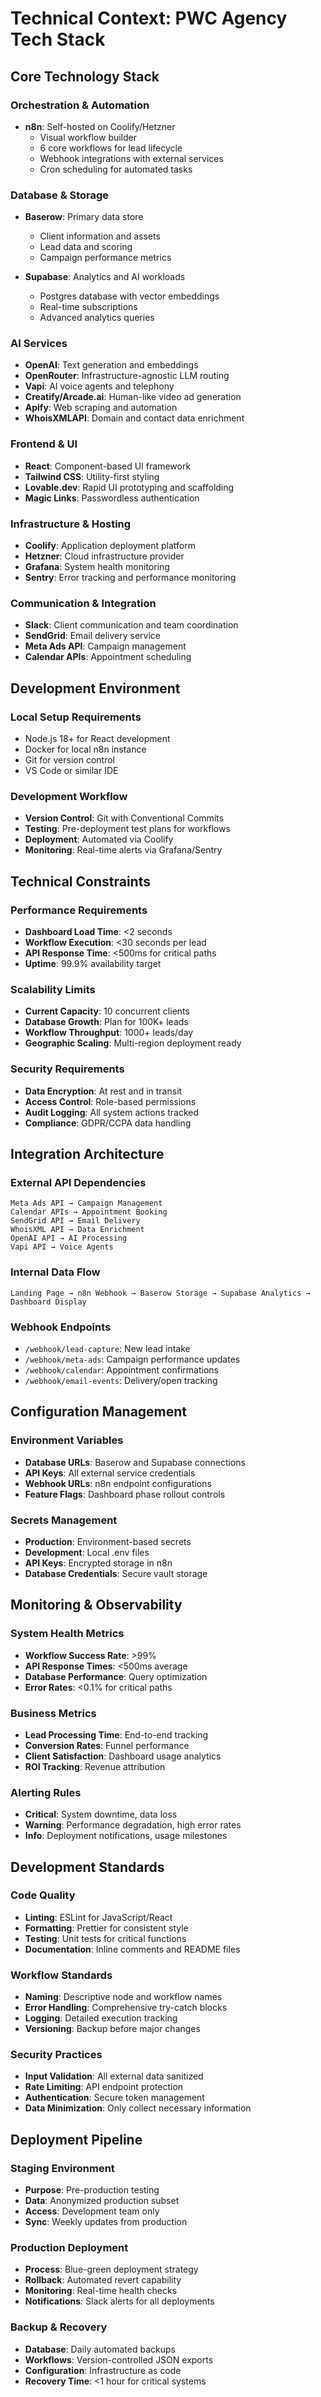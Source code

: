 # Technical Context: PWC Agency Tech Stack

## Core Technology Stack

### Orchestration & Automation
- **n8n**: Self-hosted on Coolify/Hetzner
  - Visual workflow builder
  - 6 core workflows for lead lifecycle
  - Webhook integrations with external services
  - Cron scheduling for automated tasks

### Database & Storage
- **Baserow**: Primary data store
  - Client information and assets
  - Lead data and scoring
  - Campaign performance metrics
  
- **Supabase**: Analytics and AI workloads
  - Postgres database with vector embeddings
  - Real-time subscriptions
  - Advanced analytics queries

### AI Services
- **OpenAI**: Text generation and embeddings
- **OpenRouter**: Infrastructure-agnostic LLM routing
- **Vapi**: AI voice agents and telephony
- **Creatify/Arcade.ai**: Human-like video ad generation
- **Apify**: Web scraping and automation
- **WhoisXMLAPI**: Domain and contact data enrichment

### Frontend & UI
- **React**: Component-based UI framework
- **Tailwind CSS**: Utility-first styling
- **Lovable.dev**: Rapid UI prototyping and scaffolding
- **Magic Links**: Passwordless authentication

### Infrastructure & Hosting
- **Coolify**: Application deployment platform
- **Hetzner**: Cloud infrastructure provider
- **Grafana**: System health monitoring
- **Sentry**: Error tracking and performance monitoring

### Communication & Integration
- **Slack**: Client communication and team coordination
- **SendGrid**: Email delivery service
- **Meta Ads API**: Campaign management
- **Calendar APIs**: Appointment scheduling

## Development Environment

### Local Setup Requirements
- Node.js 18+ for React development
- Docker for local n8n instance
- Git for version control
- VS Code or similar IDE

### Development Workflow
- **Version Control**: Git with Conventional Commits
- **Testing**: Pre-deployment test plans for workflows
- **Deployment**: Automated via Coolify
- **Monitoring**: Real-time alerts via Grafana/Sentry

## Technical Constraints

### Performance Requirements
- **Dashboard Load Time**: <2 seconds
- **Workflow Execution**: <30 seconds per lead
- **API Response Time**: <500ms for critical paths
- **Uptime**: 99.9% availability target

### Scalability Limits
- **Current Capacity**: 10 concurrent clients
- **Database Growth**: Plan for 100K+ leads
- **Workflow Throughput**: 1000+ leads/day
- **Geographic Scaling**: Multi-region deployment ready

### Security Requirements
- **Data Encryption**: At rest and in transit
- **Access Control**: Role-based permissions
- **Audit Logging**: All system actions tracked
- **Compliance**: GDPR/CCPA data handling

## Integration Architecture

### External API Dependencies
```
Meta Ads API → Campaign Management
Calendar APIs → Appointment Booking
SendGrid API → Email Delivery
WhoisXML API → Data Enrichment
OpenAI API → AI Processing
Vapi API → Voice Agents
```

### Internal Data Flow
```
Landing Page → n8n Webhook → Baserow Storage → Supabase Analytics → Dashboard Display
```

### Webhook Endpoints
- `/webhook/lead-capture`: New lead intake
- `/webhook/meta-ads`: Campaign performance updates
- `/webhook/calendar`: Appointment confirmations
- `/webhook/email-events`: Delivery/open tracking

## Configuration Management

### Environment Variables
- **Database URLs**: Baserow and Supabase connections
- **API Keys**: All external service credentials
- **Webhook URLs**: n8n endpoint configurations
- **Feature Flags**: Dashboard phase rollout controls

### Secrets Management
- **Production**: Environment-based secrets
- **Development**: Local .env files
- **API Keys**: Encrypted storage in n8n
- **Database Credentials**: Secure vault storage

## Monitoring & Observability

### System Health Metrics
- **Workflow Success Rate**: >99%
- **API Response Times**: <500ms average
- **Database Performance**: Query optimization
- **Error Rates**: <0.1% for critical paths

### Business Metrics
- **Lead Processing Time**: End-to-end tracking
- **Conversion Rates**: Funnel performance
- **Client Satisfaction**: Dashboard usage analytics
- **ROI Tracking**: Revenue attribution

### Alerting Rules
- **Critical**: System downtime, data loss
- **Warning**: Performance degradation, high error rates
- **Info**: Deployment notifications, usage milestones

## Development Standards

### Code Quality
- **Linting**: ESLint for JavaScript/React
- **Formatting**: Prettier for consistent style
- **Testing**: Unit tests for critical functions
- **Documentation**: Inline comments and README files

### Workflow Standards
- **Naming**: Descriptive node and workflow names
- **Error Handling**: Comprehensive try-catch blocks
- **Logging**: Detailed execution tracking
- **Versioning**: Backup before major changes

### Security Practices
- **Input Validation**: All external data sanitized
- **Rate Limiting**: API endpoint protection
- **Authentication**: Secure token management
- **Data Minimization**: Only collect necessary information

## Deployment Pipeline

### Staging Environment
- **Purpose**: Pre-production testing
- **Data**: Anonymized production subset
- **Access**: Development team only
- **Sync**: Weekly updates from production

### Production Deployment
- **Process**: Blue-green deployment strategy
- **Rollback**: Automated revert capability
- **Monitoring**: Real-time health checks
- **Notifications**: Slack alerts for all deployments

### Backup & Recovery
- **Database**: Daily automated backups
- **Workflows**: Version-controlled JSON exports
- **Configuration**: Infrastructure as code
- **Recovery Time**: <1 hour for critical systems 